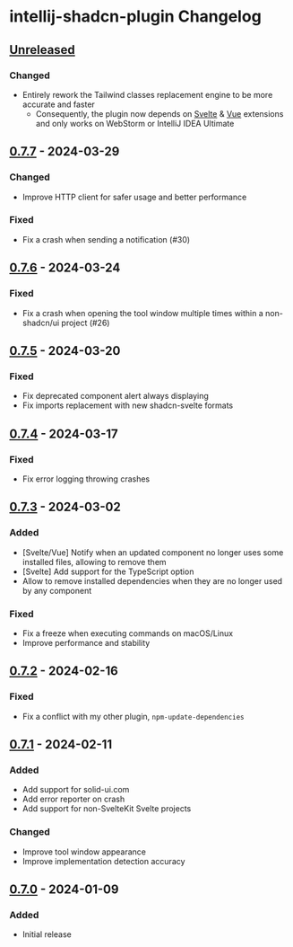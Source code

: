 <!-- Keep a Changelog guide -> https://keepachangelog.com -->
<!-- Types of changes memo:
— “Added” for new features.
— “Changed” for changes in existing functionality.
— “Deprecated” for soon-to-be removed features.
— “Removed” for now removed features.
— “Fixed” for any bug fixes.
— “Security” in case of vulnerabilities.
-->

# intellij-shadcn-plugin Changelog

## [Unreleased]

### Changed

- Entirely rework the Tailwind classes replacement engine to be more accurate and faster
    - Consequently, the plugin now depends
      on [Svelte](https://plugins.jetbrains.com/plugin/12375-svelte) & [Vue](https://plugins.jetbrains.com/plugin/9442-vue-js)
      extensions and only works on WebStorm or IntelliJ IDEA Ultimate

## [0.7.7] - 2024-03-29

### Changed

- Improve HTTP client for safer usage and better performance

### Fixed

- Fix a crash when sending a notification (#30)

## [0.7.6] - 2024-03-24

### Fixed

- Fix a crash when opening the tool window multiple times within a non-shadcn/ui project (#26)

## [0.7.5] - 2024-03-20

### Fixed

- Fix deprecated component alert always displaying
- Fix imports replacement with new shadcn-svelte formats

## [0.7.4] - 2024-03-17

### Fixed

- Fix error logging throwing crashes

## [0.7.3] - 2024-03-02

### Added

- [Svelte/Vue] Notify when an updated component no longer uses some installed files, allowing to remove them
- [Svelte] Add support for the TypeScript option
- Allow to remove installed dependencies when they are no longer used by any component

### Fixed

- Fix a freeze when executing commands on macOS/Linux
- Improve performance and stability

## [0.7.2] - 2024-02-16

### Fixed

- Fix a conflict with my other plugin, `npm-update-dependencies`

## [0.7.1] - 2024-02-11

### Added

- Add support for solid-ui.com
- Add error reporter on crash
- Add support for non-SvelteKit Svelte projects

### Changed

- Improve tool window appearance
- Improve implementation detection accuracy

## [0.7.0] - 2024-01-09

### Added

- Initial release

[Unreleased]: https://github.com/WarningImHack3r/intellij-shadcn-plugin/compare/v0.7.7...HEAD

[0.7.7]: https://github.com/WarningImHack3r/intellij-shadcn-plugin/compare/v0.7.6...v0.7.7

[0.7.6]: https://github.com/WarningImHack3r/intellij-shadcn-plugin/compare/v0.7.5...v0.7.6

[0.7.5]: https://github.com/WarningImHack3r/intellij-shadcn-plugin/compare/v0.7.4...v0.7.5

[0.7.4]: https://github.com/WarningImHack3r/intellij-shadcn-plugin/compare/v0.7.3...v0.7.4

[0.7.3]: https://github.com/WarningImHack3r/intellij-shadcn-plugin/compare/v0.7.2...v0.7.3

[0.7.2]: https://github.com/WarningImHack3r/intellij-shadcn-plugin/commits/v0.7.1...v0.7.2

[0.7.1]: https://github.com/WarningImHack3r/intellij-shadcn-plugin/commits/v0.7.0...v0.7.1

[0.7.0]: https://github.com/WarningImHack3r/intellij-shadcn-plugin/commits/v0.7.0
